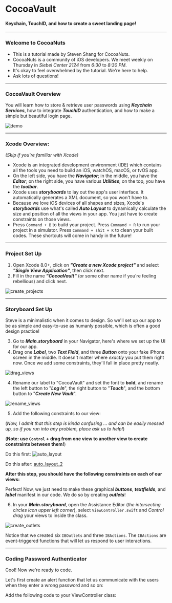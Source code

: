 # CocoaVault
#### Keychain, TouchID, and how to create a sweet landing page!

---

### Welcome to CocoaNuts

- This is a tutorial made by Steven Shang for CocoaNuts.
- CocoaNuts is a community of iOS developers. We meet weekly on Thursday in *Siebel Center 2124* from *6:30* to *8:30 PM*.
- It's okay to feel overwhelmed by the tutorial. We're here to help. 
- Ask lots of questions!

---

### CocoaVault Overview

You will learn how to store & retrieve user passwords using ***Keychain Services***, how to integrate ***TouchID*** authentication, and how to make a simple but beautiful login page.

![demo](https://github.com/sstevenshang/CocoaVaultDemo/blob/master/GIFs/demo.gif)

---

### Xcode Overview:
*(Skip if you're familiar with Xcode)*

- Xcode is an integrated development environment (IDE) which contains all the tools you need to build an iOS, watchOS, macOS, or tvOS app.
- On the left side, you have the ***Navigator***; in the middle, you have the ***Editor***; on the right side, you have various ***Utilities***; on the top, you have the ***toolbar***.
- Xcode uses ***storyboards*** to lay out the app's user interface. It automatically generates a XML document, so you won't have to. 
- Because we love iOS devices of all shapes and sizes, Xcode's ***storyboards*** use what's called ***Auto Layout*** to dynamically calculate the size and position of all the views in your app. You just have to create constraints on those  views.
- Press `Command + B` to build your project. Press `Command + R` to run your project in a simulator. Press `Command + shit + K` to clean your built codes. These shortcuts will come in handy in the future!

---


### Project Set Up

1. Open Xcode 8.0+, click on ***"Create a new Xcode project"*** and select ***"Single View Application"***, then click next.
2. Fill in the name ***"CocoaVault"*** (or some other name if you're feeling rebellious) and click next.

![create_projects](https://github.com/sstevenshang/CocoaVaultDemo/blob/master/GIFs/create_project.gif)

---

### Storyboard Set Up

Steve is a minimalistic when it comes to design. So we'll set up our app to be as simple and easy-to-use as humanly possible, which is often a good design practice!

3. Go to ***Main.storyboard*** in your Navigator, here's where we set up the UI for our app.
4. Drag one ***Label***, two ***Text Field***, and three ***Button*** onto your fake iPhone screen in the middle. It doesn't matter where *exactly* you put them right now. Once we add some constraints, they'll fall in place pretty neatly.

![drag_views](https://github.com/sstevenshang/CocoaVaultDemo/blob/master/GIFs/darg_views.gif)

4. Rename our label to "CocoaVault" and set the font to **bold**, and rename the left button to "***Log In***", the right button to "***Touch***", and the bottom button to "***Create New Vault***".

![rename_views](https://github.com/sstevenshang/CocoaVaultDemo/blob/master/GIFs/rename_views.gif)

5. Add the following constraints to our view:

(*Now, I admit that this step is kinda confusing ... and can be easily messed up, so if you run into any problem, place ask us to help!*)

(**Note: use `Control` + drag from one view to another view to create constraints between them!**)

Do this first: ![auto_layout](https://github.com/sstevenshang/CocoaVaultDemo/blob/master/GIFs/auto_layout.gif)

Do this after: [auto_layout_2](https://github.com/sstevenshang/CocoaVaultDemo/blob/master/GIFs/auto_layout_2.gif)

**After this step, you should have the following constraints on each of our views:**




Perfect! Now, we just need to make these graphical ***buttons***, ***textfields***, and ***label*** manifest in our code. We do so by creating ***outlets***!

6. In your ***Main.storyboard***, open the Assistance Editor (*the intersecting circles icon upper left corner*), select `ViewController.swift` and *Control drag* your views to inside the class.

![create_outlets](https://github.com/sstevenshang/CocoaVaultDemo/blob/master/GIFs/create_outlets.gif)

Notice that we created six `IBOutlets` and three `IBActions`. The `IBActions` are event-triggered functions that will let us respond to user interactions.

---

### Coding Password Authenticator

Cool! Now we're ready to code.

Let's first create an alert function that let us communicate with the users when they enter a wrong password and so on:

Add the following code to your ViewController class:
